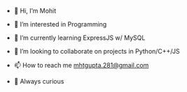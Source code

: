 - 👋 Hi, I’m Mohit
- 👀 I’m interested in Programming
- 🌱 I’m currently learning ExpressJS w/ MySQL
- 💞️ I’m looking to collaborate on projects in Python/C++/JS
- 📫 How to reach me mhtgupta.281@gmail.com

- 🧐 Always curious

<!---
coldcoffeee/coldcoffeee is a ✨ special ✨ repository because its `README.md` (this file) appears on your GitHub profile.
You can click the Preview link to take a look at your changes.
--->
